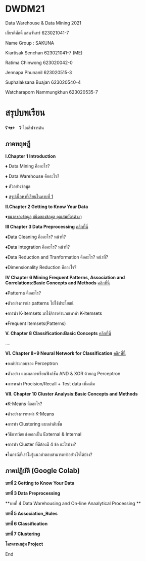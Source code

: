 # DWDM21
Data Warehouse &amp; Data Mining 2021

เกียรติศักดิ์ แสนจันทร์ 623021041-7

Name Group : SAKUNA

Kiartisak Senchan 623021041-7 (ME)

Ratima Chinwong 623020042-0

Jennapa Phunanil 623020515-3

Suphalaksana Buajan 623020540-4

Watcharaporn Nammungkhun 623020535-7

# สรุปบทเรียน 
  **ʕ￫ᴥ￩　ʔ** ไอเลิฟจารต้น
## ภาคทฤษฎี    
**Ⅰ.Chapter 1 Introduction**

 ♦ Data Mining คืออะไร?

 ♦ Data Warehouse คืออะไร?

 ♦ ตัวอย่างข้อมูล

 ♦ [สรุปเนื้อหาที่เรียนในคาบที่ 1 ](https://github.com/team0243/DWDM21)

**Ⅱ.Chapter 2 Getting to Know Your Data**

 ♦[ขนาดของข้อมูล,ชนิดของข้อมูล,คุณสมบัตรต่างๆ](https://github.com/team0243/DWDM21/blob/main/Chapter2.pdf)

**Ⅲ  Chapter 3 Data Preprocessing**
[คลิกที่นี่](https://github.com/team0243/DWDM21/blob/main/Chapter3.pdf)

 ♦Data Cleaning คืออะไร? หน้าที่?

 ♦Data Integration คืออะไร? หน้าที่?

 ♦Data Reduction and Tranformation คืออะไร? หน้าที่?

 ♦Dimensionality Reduction คืออะไร?

**Ⅳ Chapter 6 Mining Frequent Patterns, Association and Correlations:Basic Concepts and Methods**
[คลิกที่นี่](https://github.com/team0243/DWDM21/blob/main/Chapter6.pdf)

 ♦Patterns คืออะไร?

 ♦ตัวอย่างการนำ patterns ไปใช้ประโยชน์

 ♦การนำ K-itemsets มาใช้/การคำนวณหาค่า K-itemsets

 ♦Frequent Itemsets(Patterns)

**Ⅴ. Chapter 8 Classification:Basic Concepts**
[คลิกที่นี่](https://github.com/team0243/DWDM21/blob/main/Chapter7_Classification_Lecture.pdf)

 ....
 
 
**Ⅵ. Chapter 8+9 Neural Network for Classification**
[คลิกที่นี่](https://github.com/team0243/DWDM21/blob/main/Chap7-8%20Neural%20Network%20%26%20Confusion%20Matrix.pdf)

 ♦องค์ประกอบของ Perceptron

 ♦ตัวอย่าง และผลการเรียนฟังก์ชัน AND & XOR ด้วยกฏ Perceptron

 ♦การหาค่า Procision/Recall + Test data เพิ่มเติม

**Ⅶ. Chapter 10 Cluster Analysis:Basic Concepts and Methods**

 ♦K-Means คืออะไร?

 ♦ตัวอย่างการหาค่า K-Means

 ♦การทำ Clustering แบบลำดับชั้น

♦วิธีการวัดแบ่งออกเป็น External & Internal

 ♦การทำ Cluster ที่ดีต้องมี 4 ข้อ อะไรบ้าง?

 ♦ในกรณีที่เราไม่รู้แนวคำตอบสามารถทำอย่างไรได้บ้าง?

## ภาคปฏิบัติ (Google Colab)

**บทที่ 2 Getting to Know Your Data**

**บทที่ 3 Data Preprocessing**

**บทที่ 4 Data Warehousing and On-line Anaalytical Processing **

**บทที่ 5 Association_Rules**

**บทที่ 6 Classification**

**บทที่ 7 Clustering**

**โครงงานกลุ่ม Project**


End





 




